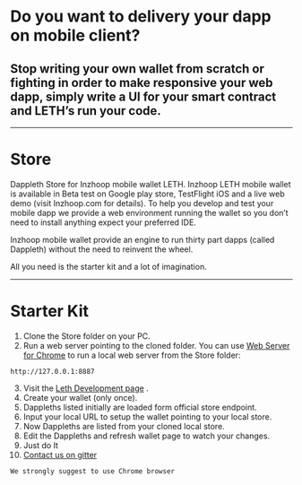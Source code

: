 # Do you want to delivery your dapp on mobile client? 
## Stop writing your own wallet  from scratch or fighting in order to make responsive your web dapp, simply write a UI for your smart contract and LETH’s run your code.
- - - -
# Store
Dappleth Store for Inzhoop mobile wallet LETH.
Inzhoop LETH mobile wallet is available in Beta test on Google play store, TestFlight iOS and a live web demo (visit Inzhoop.com for details).
To help you develop and test your mobile dapp we provide a web environment running the wallet so you don’t need to install anything expect your preferred IDE.

Inzhoop mobile wallet provide an engine to run thirty part dapps (called Dappleth) without the need to reinvent the wheel.

All you need is the starter kit and a lot of imagination.
- - - -

# Starter Kit
1. Clone the Store folder on your PC.
2. Run a web server pointing to the cloned folder.
You can use [Web Server for Chrome](https://chrome.google.com/webstore/detail/web-server-for-chrome/ofhbbkphhbklhfoeikjpcbhemlocgigb) to run a local web server from the Store folder:
```
http://127.0.0.1:8887
```

3. Visit the [Leth Development page](http://leth.inzhoop.com/development.html) .
4. Create your wallet (only once).
5. Dappleths listed initially are loaded form official store endpoint.
6. Input your local URL to setup the wallet pointing to your local store.
7. Now Dappleths are listed from your cloned local store.
8. Edit the Dappleths and refresh wallet page to watch your changes. 
9. Just do It 
10. [Contact us on gitter](https://gitter.im/inzhoop-leth/dappleths?utm_source=share-link&utm_medium=link&utm_campaign=share-link)

```
We strongly suggest to use Chrome browser
```